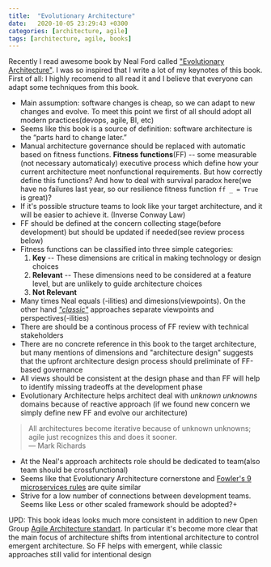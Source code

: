 ```yaml
---
title:  "Evolutionary Architecture"
date:   2020-10-05 23:29:43 +0300
categories: [architecture, agile]
tags: [architecture, agile, books]
---
```


Recently I read awesome book by Neal Ford called ["Evolutionary Architecture"](http://nealford.com/books/buildingevolutionaryarchitectures.html). I was so inspired that I write a lot of my keynotes of this book. First of all: I highly recomend to all read it and I believe that everyone can adapt some techniques from this book.

- Main assumption: software changes is cheap, so we can adapt to new changes and evolve. To meet this point we first of all should adopt all modern practices(devops, agile, BI, etc)
- Seems like this book is a source of definition: software architecture is the “parts hard to change later.” 
- Manual architecture governance should be replaced with automatic based on fitness functions. **Fitness functions**(FF) -- some measurable (not necessary automaticaly) executive process which define how your current architecture meet nonfunctional requirements. But how correctly define this functions? And how to deal with survival paradox here(we have no failures last year, so our resilience fitness function `ff _ = True` is great)?
- If it's possible structure teams to look like your target architecture, and it will be easier to achieve it. (Inverse Conway Law)
- FF should be defined at the concern collecting stage(before development) but should be updated if needed(see review process below)
- Fitness functions can be classified into three simple categories:
  1. **Key** -- These dimensions are critical in making technology or design choices
  2. **Relevant** -- These dimensions need to be considered at a feature level, but are unlikely to guide architecture choices
  3. **Not Relevant**
 - Many times Neal equals (-ilities) and dimesions(viewpoints). On the other hand [*"classic"*](https://www.viewpoints-and-perspectives.info/) approaches separate viewpoints and perspectives(-ilities)
 - There are should be a continous process of FF review with technical stakeholders
 - There are no concrete reference in this book to the target architecture, but many mentions of dimensions and "architecture design" suggests that the upfront architecture design process should preliminate of FF-based governance 
 - All views should be consistent at the design phase and than FF will help to identify missing tradeoffs at the development phase
 - Evolutionary Architecture helps architect deal with *unknown unknowns* domains because of reactive approach (if we found new concern we simply define new FF and evolve our architecture)
> All architectures become iterative because of unknown unknowns; agile just recognizes this and does it sooner.  
> — Mark Richards
- At the Neal's approach architects role should be dedicated to team(also team should be crossfunctional)
- Seems like that Evolutionary Architecture cornerstone and [Fowler's 9 microservices rules](../microservices.md/#9-microservices-rules) are quite similar
- Strive for a low number of connections between development teams. Seems like Less or other scaled framework should be adopted?+

UPD: This book ideas looks much more consistent in addition to new Open Group [Agile Architecture standart](https://publications.opengroup.org/c208?_ga=2.2181682.306539801.1602100093-1756631493.1602100093). In particular it's become more clear that the main focus of architecture shifts from intentional architecture to control emergent architecture. So FF helps with emergent, while classic approaches still valid for intentional design